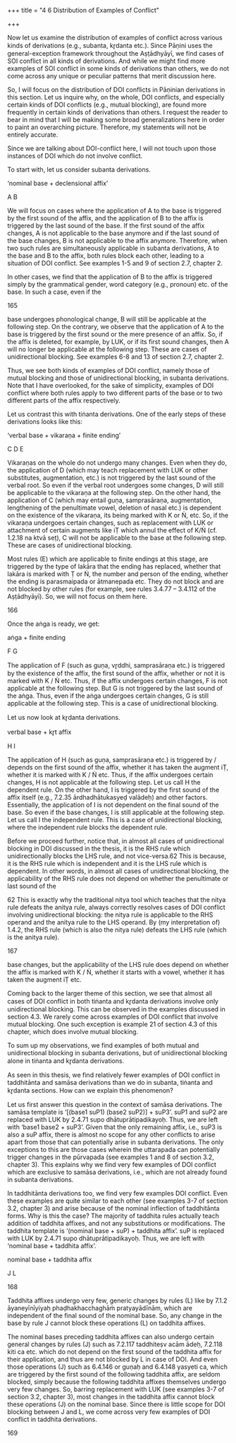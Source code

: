 +++
title = "4 6 Distribution of Examples of Conflict"

+++

Now let us examine the distribution of examples of conflict across various kinds of derivations  (e.g., subanta, kr̥danta etc.). Since Pāṇini uses the general-exception framework throughout  the Aṣṭādhyāyī, we find cases of SOI conflict in all kinds of derivations. And while we might  find more examples of SOI conflict in some kinds of derivations than others, we do not come  across any unique or peculiar patterns that merit discussion here. 

So, I will focus on the distribution of DOI conflicts in Pāṇinian derivations in this section. Let  us inquire why, on the whole, DOI conflicts, and especially certain kinds of DOI conflicts (e.g.,  mutual blocking), are found more frequently in certain kinds of derivations than others. I  request the reader to bear in mind that I will be making some broad generalizations here in  order to paint an overarching picture. Therefore, my statements will not be entirely accurate. 

Since we are talking about DOI-conflict here, I will not touch upon those instances of DOI  which do not involve conflict.  

To start with, let us consider subanta derivations. 

‘nominal base + declensional affix’ 

 A B 

We will focus on cases where the application of A to the base is triggered by the first sound of  the affix, and the application of B to the affix is triggered by the last sound of the base. If the  first sound of the affix changes, A is not applicable to the base anymore and if the last sound  of the base changes, B is not applicable to the affix anymore. Therefore, when two such rules  are simultaneously applicable in subanta derivations, A to the base and B to the affix, both  rules block each other, leading to a situation of DOI conflict. See examples 1-5 and 9 of section  2.7, chapter 2.  

In other cases, we find that the application of B to the affix is triggered simply by the  grammatical gender, word category (e.g., pronoun) etc. of the base. In such a case, even if the 

165 

base undergoes phonological change, B will still be applicable at the following step. On the  contrary, we observe that the application of A to the base is triggered by the first sound or the  mere presence of an affix. So, if the affix is deleted, for example, by LUK, or if its first sound  changes, then A will no longer be applicable at the following step. These are cases of unidirectional blocking. See examples 6-8 and 13 of section 2.7, chapter 2. 

Thus, we see both kinds of examples of DOI conflict, namely those of mutual blocking and  those of unidirectional blocking, in subanta derivations. Note that I have overlooked, for the  sake of simplicity, examples of DOI conflict where both rules apply to two different parts of  the base or to two different parts of the affix respectively. 

Let us contrast this with tiṅanta derivations. One of the early steps of these derivations looks  like this: 

‘verbal base + vikaraṇa + finite ending’ 

 C D E 

Vikaraṇas on the whole do not undergo many changes. Even when they do, the application of  D (which may teach replacement with LUK or other substitutes, augmentation, etc.) is not  triggered by the last sound of the verbal root. So even if the verbal root undergoes some  changes, D will still be applicable to the vikaraṇa at the following step. On the other hand, the  application of C (which may entail guṇa, samprasāraṇa, augmentation, lengthening of the  penultimate vowel, deletion of nasal etc.) is dependent on the existence of the vikaraṇa, its  being marked with K or Ṅ, etc. So, if the vikaraṇa undergoes certain changes, such as  replacement with LUK or attachment of certain augments like iṬ which annul the effect of K/Ṅ (cf. 1.2.18 na ktvā seṭ), C will not be applicable to the base at the following step. These are  cases of unidirectional blocking.  

Most rules (E) which are applicable to finite endings at this stage, are triggered by the type of  lakāra that the ending has replaced, whether that lakāra is marked with Ṭ or Ṅ, the number and  person of the ending, whether the ending is parasmaipada or ātmanepada etc. They do not  block and are not blocked by other rules (for example, see rules 3.4.77 – 3.4.112 of the  Aṣṭādhyāyī). So, we will not focus on them here.

166 

Once the aṅga is ready, we get: 

aṅga + finite ending 

 F G 

The application of F (such as guṇa, vr̥ddhi, samprasāraṇa etc.) is triggered by the existence of  the affix, the first sound of the affix, whether or not it is marked with K / Ṅ etc. Thus, if the  affix undergoes certain changes, F is not applicable at the following step. But G is not triggered  by the last sound of the aṅga. Thus, even if the aṅga undergoes certain changes, G is still  applicable at the following step. This is a case of unidirectional blocking.  

Let us now look at kr̥danta derivations. 

 verbal base + kr̥t affix  

 H I 

The application of H (such as guṇa, samprasāraṇa etc.) is triggered by / depends on the first  sound of the affix, whether it has taken the augment iṬ, whether it is marked with K / Ṅ etc.  Thus, if the affix undergoes certain changes, H is not applicable at the following step. Let us  call H the dependent rule. On the other hand, I is triggered by the first sound of the affix itself  (e.g., 7.2.35 ārdhadhātukasyeḍ valādeḥ) and other factors. Essentially, the application of I is  not dependent on the final sound of the base. So even if the base changes, I is still applicable  at the following step. Let us call I the independent rule. This is a case of unidirectional blocking,  where the independent rule blocks the dependent rule.  

Before we proceed further, notice that, in almost all cases of unidirectional blocking in DOI discussed in the thesis, it is the RHS rule which unidirectionally blocks the LHS rule, and not  vice-versa.62 This is because, it is the RHS rule which is independent and it is the LHS rule  which is dependent. In other words, in almost all cases of unidirectional blocking, the  applicability of the RHS rule does not depend on whether the penultimate or last sound of the  

62 This is exactly why the traditional nitya tool which teaches that the nitya rule defeats the anitya rule,  always correctly resolves cases of DOI conflict involving unidirectional blocking: the nitya rule is  applicable to the RHS operand and the anitya rule to the LHS operand. By (my interpretation of) 1.4.2,  the RHS rule (which is also the nitya rule) defeats the LHS rule (which is the anitya rule).

167 

base changes, but the applicability of the LHS rule does depend on whether the affix is marked  with K / Ṅ, whether it starts with a vowel, whether it has taken the augment iṬ etc. 

Coming back to the larger theme of this section, we see that almost all cases of DOI conflict in  both tiṅanta and kr̥danta derivations involve only unidirectional blocking. This can be  observed in the examples discussed in section 4.3. We rarely come across examples of DOI  conflict that involve mutual blocking. One such exception is example 21 of section 4.3 of this  chapter, which does involve mutual blocking.  

To sum up my observations, we find examples of both mutual and unidirectional blocking in  subanta derivations, but of unidirectional blocking alone in tiṅanta and kr̥danta derivations.  

As seen in this thesis, we find relatively fewer examples of DOI conflict in taddhitānta and  samāsa derivations than we do in subanta, tiṅanta and kr̥danta sections. How can we explain  this phenomenon?  

Let us first answer this question in the context of samāsa derivations. The samāsa template is  ‘[(base1 suP1) (base2 suP2)] + suP3’. suP1 and suP2 are replaced with LUK by 2.4.71 supo  dhātuprātipadikayoḥ. Thus, we are left with ‘base1 base2 + suP3’. Given that the only remaining  affix, i.e., suP3 is also a suP affix, there is almost no scope for any other conflicts to arise apart  from those that can potentially arise in subanta derivations. The only exceptions to this are  those cases wherein the uttarapada can potentially trigger changes in the pūrvapada (see  examples 1 and 8 of section 3.2, chapter 3). This explains why we find very few examples of  DOI conflict which are exclusive to samāsa derivations, i.e., which are not already found in  subanta derivations. 

In taddhitānta derivations too, we find very few examples DOI conflict. Even these examples  are quite similar to each other (see examples 3-7 of section 3.2, chapter 3) and arise because of  the nominal inflection of taddhitānta forms. Why is this the case? The majority of taddhita rules actually teach addition of taddhita affixes, and not any substitutions or modifications. The  taddhita template is ‘(nominal base + suP) + taddhita affix’. suP is replaced with LUK by 2.4.71 supo dhātuprātipadikayoḥ. Thus, we are left with ‘nominal base + taddhita affix’. 

nominal base + taddhita affix 

 J L

168 

Taddhita affixes undergo very few, generic changes by rules (L) like by 7.1.2 āyaneyīnīyiyaḥ phaḍhakhacchaghāṁ pratyayādīnām, which are independent of the final sound of the nominal  base. So, any change in the base by rule J cannot block these operations (L) on taddhita affixes.  

The nominal bases preceding taddhita affixes can also undergo certain general changes by rules  (J) such as 7.2.117 taddhiteṣv acām ādeḥ, 7.2.118 kiti ca etc. which do not depend on the first  sound of the taddhita affix for their application, and thus are not blocked by L in case of DOI.  And even those operations (J) such as 6.4.146 or guṇaḥ and 6.4.148 yasyeti ca, which are  triggered by the first sound of the following taddhita affix, are seldom blocked, simply because  the following taddhita affixes themselves undergo very few changes. So, barring replacement  with LUK (see examples 3-7 of section 3.2, chapter 3), most changes in the taddhita affix  cannot block these operations (J) on the nominal base. Since there is little scope for DOI  blocking between J and L, we come across very few examples of DOI conflict in taddhita derivations. 

169 